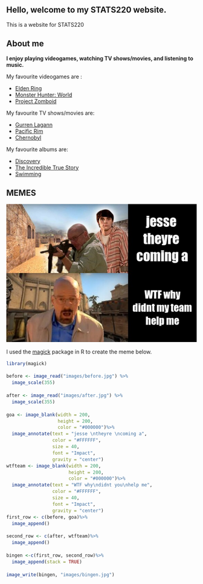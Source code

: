 ## Hello, welcome to my STATS220 website.
This is a website for STATS220

## About me 
**I enjoy playing videogames, watching TV shows/movies, and listening to music.**

My favourite videogames are :
- [Elden Ring](https://en.wikipedia.org/wiki/Elden_Ring)
- [Monster Hunter: World](https://en.wikipedia.org/wiki/Monster_Hunter:_World)
- [Project Zomboid](https://en.wikipedia.org/wiki/Project_Zomboid)

My favourite TV shows/movies are:
* [Gurren Lagann](https://en.wikipedia.org/wiki/Gurren_Lagann)
* [Pacific Rim](https://en.wikipedia.org/wiki/Pacific_Rim_(film))
* [Chernobyl](https://en.wikipedia.org/wiki/Chernobyl_(miniseries))

My favourite albums are:
- [Discovery](https://en.wikipedia.org/wiki/Discovery_(Daft_Punk_album))
- [The Incredible True Story](https://en.wikipedia.org/wiki/The_Incredible_True_Story)
- [Swimming](https://en.wikipedia.org/wiki/Swimming_(Mac_Miller_album))

## MEMES
 ![](bingen.jpg)
 
I used the [magick](https://cran.r-project.org/web/packages/magick/vignettes/intro.html) package in R to create the meme below. 

```r 
library(magick)

before <- image_read("images/before.jpg") %>%
  image_scale(355)

after <- image_read("images/after.jpg") %>%
  image_scale(355)

goa <- image_blank(width = 200,
                   height = 200,
                   color = "#000000")%>%
  image_annotate(text = "jesse \ntheyre \ncoming a",
                 color = "#FFFFFF", 
                 size = 40,
                 font = "Impact",
                 gravity = "center")
wtfteam <- image_blank(width = 200,
                       height = 200,
                       color = "#000000")%>%
  image_annotate(text = "WTF why\ndidnt you\nhelp me",
                 color = "#FFFFFF",
                 size = 40,
                 font = "Impact",
                 gravity = "center")
first_row <- c(before, goa)%>%
  image_append()

second_row <- c(after, wtfteam)%>%
  image_append()

bingen <-c(first_row, second_row)%>%
  image_append(stack = TRUE)

image_write(bingen, "images/bingen.jpg")
